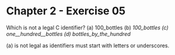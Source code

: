 # Chapter 2 - Exercise 05

Which is not a legal C identifier?
(a) 100_bottles
(b) _100_bottles
(c) one__hundred__bottles
(d) bottles_by_the_hundred_

(a) is not legal as identifiers must start with letters or underscores.
